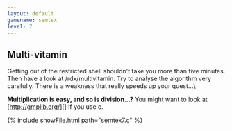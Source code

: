 ```yaml
---
layout: default
gamename: semtex
level: 7
---
```

Multi-vitamin
-------------
Getting out of the restricted shell shouldn't take you more than
five minutes. Then have a look at /rdx/multivitamin. Try to analyse
the algorithm very carefully. There is a weakness that really speeds
up your quest...\

**Multiplication is easy, and so is division...?**
You might want to look at [http://gmplib.org/][] if you use c.

{% include showFile.html path="semtex7.c" %}

[http://gmplib.org/]: http://gmplib.org/
